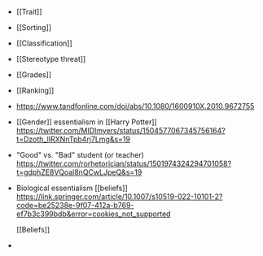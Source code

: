 - [[Trait]]
- [[Sorting]]
- [[Classification]]
- [[Stereotype threat]]
- [[Grades]]
- [[Ranking]]
- https://www.tandfonline.com/doi/abs/10.1080/1600910X.2010.9672755
- [[Gender]] essentialism in  [[Harry Potter]]
  https://twitter.com/MIDImyers/status/1504577067345756164?t=Dzoth_lIRXNnTpb4rj7Lmg&s=19
- "Good" vs. "Bad" student (or teacher)
  https://twitter.com/rorhetorician/status/1501974324294701058?t=gdphZE8VQoal8nQCwLJpeQ&s=19
- Biological essentialism [[beliefs]]
  https://link.springer.com/article/10.1007/s10519-022-10101-2?code=be25238e-9f07-412a-b769-ef7b3c399bdb&error=cookies_not_supported
  
  [[Beliefs]]
-